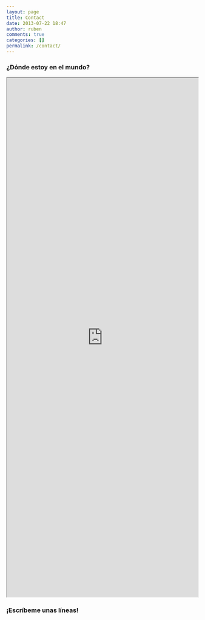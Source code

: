 ```yaml
---
layout: page
title: Contact
date: 2013-07-22 18:47
author: ruben
comments: true
categories: []
permalink: /contact/
---
```

<h3>¿Dónde estoy en el mundo?</h3>
<iframe src="https://maps.google.com/maps?f=q&source=s_q&hl=es-ES&geocode=&q=m%C3%A1laga&aq=&sll=40.719147,-73.997318&sspn=0.038251,0.084543&gl=US&ie=UTF8&hq=&hnear=M%C3%A1laga,+Andaluc%C3%ADa,+Espa%C3%B1a&t=m&z=12&ll=36.721261,-4.421266&output=embed" width="100%" height="35%"></iframe>
<h3>¡Escrí­beme unas lí­neas!</h3>
